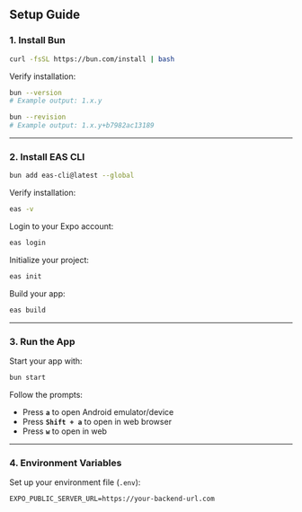 ## Setup Guide

### 1. Install Bun

```bash
curl -fsSL https://bun.com/install | bash
```

Verify installation:

```bash
bun --version
# Example output: 1.x.y

bun --revision
# Example output: 1.x.y+b7982ac13189
```

---

### 2. Install EAS CLI

```bash
bun add eas-cli@latest --global
```

Verify installation:

```bash
eas -v
```

Login to your Expo account:

```bash
eas login
```

Initialize your project:

```bash
eas init
```

Build your app:

```bash
eas build
```

---

### 3. Run the App

Start your app with:

```bash
bun start
```

Follow the prompts:

* Press **`a`** to open Android emulator/device
* Press **`Shift + a`** to open in web browser
* Press **`w`** to open in web

---

### 4. Environment Variables

Set up your environment file (`.env`):

```
EXPO_PUBLIC_SERVER_URL=https://your-backend-url.com
```